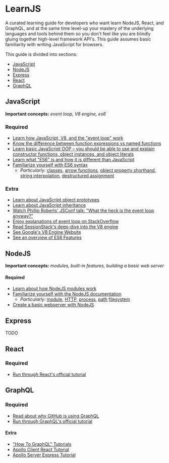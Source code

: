 # LearnJS

A curated learning guide for developers who want learn NodeJS, React, and GraphQL, and at the same time level-up your mastery of the underlying languages and tools behind them so you don't feel like you are blindly gluing together high-level framework API's. This guide assumes basic familiarity with writing JavaScript for browsers.

This guide is divided into sections:

* [JavaScript](#javascript)
* [NodeJS](#nodejs)
* [Express](#Express)
* [React](#Express)
* [GraphQL](#Express)

## JavaScript

**Important concepts:** _event loop, V8 engine, es6_

### Required

* [Learn how JavaScript, V8, and the "event loop" work](https://blog.sessionstack.com/how-does-javascript-actually-work-part-1-b0bacc073cf)
* [Know the difference between function expressions vs named functions](https://stackoverflow.com/questions/336859/var-functionname-function-vs-function-functionname)
* [Learn basic JavaScript OOP – you should be able to use and explain constructor functions, object instances, and object literals](https://developer.mozilla.org/en-US/docs/Learn/JavaScript/Objects/Object-oriented_JS)
* [Learn what "ES6" is and how it is different than JavaScript](https://softwareengineering.stackexchange.com/a/306847)
* [Familiarize yourself with ES6 syntax](http://es6-features.org/)
  * _Particularly:_ [classes](http://es6-features.org/#ClassDefinition), [arrow functions](http://es6-features.org/#ExpressionBodies), [object property shorthand](http://es6-features.org/#PropertyShorthand), [string interpolation](http://es6-features.org/#StringInterpolation), [destructured assignment](http://es6-features.org/#ObjectMatchingShorthandNotation)

### Extra

* [Learn about JavaScript object prototypes](https://developer.mozilla.org/en-US/docs/Learn/JavaScript/Objects/Object_prototypes)
* [Learn about JavaScript inheritance](https://developer.mozilla.org/en-US/docs/Learn/JavaScript/Objects/Inheritance)
* [Watch Phillip Roberts' JSConf talk: "What the heck is the event loop anyway?"](https://www.youtube.com/watch?v=8aGhZQkoFbQ&feature=youtu.be)
* [Enjoy explanations of event loop on StackOverflow](https://stackoverflow.com/questions/21607692/understanding-the-event-loop)
* [Read SessionStack's deep-dive into the V8 engine](https://blog.sessionstack.com/how-javascript-works-inside-the-v8-engine-5-tips-on-how-to-write-optimized-code-ac089e62b12e)
* [See Google's V8 Engine Website](https://developers.google.com/v8/)
* [See an overview of ES6 Features](https://github.com/lukehoban/es6features)

## NodeJS

**Important concepts:** _modules, built-in features, building a basic web server_

#### Required

* [Learn about how NodeJS modules work](https://www.sitepoint.com/understanding-module-exports-exports-node-js/)
* [Familiarize yourself with the NodeJS documentation](https://nodejs.org/dist/latest/docs/api/)
  * _Particularly:_ [module](https://nodejs.org/dist/latest/docs/api/modules.html), [HTTP](https://nodejs.org/dist/latest/docs/api/http.html), [process](https://nodejs.org/dist/latest/docs/api/process.html#process_process), [path](https://nodejs.org/dist/latest/docs/api/path.html) [filesystem](https://nodejs.org/dist/latest/docs/api/fs.html)
* [Create a basic webserver with NodeJS](https://nodejs.org/en/docs/guides/getting-started-guide/)

## Express

TODO

## React

### Required

* [Run through React's official tutorial](https://reactjs.org/tutorial/tutorial.html)

## GraphQL

### Required
* [Read about why GitHub is using GraphQL](https://githubengineering.com/the-github-graphql-api/)
* [Run through GraphQL's official tutorial](https://graphql.org/learn/)

#### Extra
* ["How To GraphQL" Tutorials](https://www.howtographql.com/)
* [Apollo Client React Tutorial](https://www.apollographql.com/docs/react/essentials/get-started.html)
* [Apollo Server Express Tutorial](https://www.apollographql.com/docs/apollo-server/servers/express.html)
